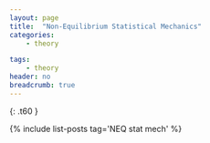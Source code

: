 ```yaml
---
layout: page
title:  "Non-Equilibrium Statistical Mechanics"
categories:
    - theory

tags:
    - theory
header: no
breadcrumb: true
---
```



{: .t60 }

{% include list-posts tag='NEQ stat mech' %}


